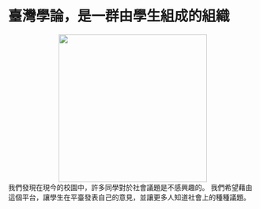 # 臺灣學論，是一群由學生組成的組織 
<div align=center><img width="300" height="300" src="https://github.com/Dogbone0714/stl/blob/master/logo.jpg"/></div>
我們發現在現今的校園中，許多同學對於社會議題是不感興趣的。 我們希望藉由這個平台，讓學生在平臺發表自己的意見，並讓更多人知道社會上的種種議題。
